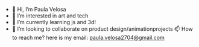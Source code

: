 - 👋 Hi, I’m Paula Velosa
- 👀 I’m interested in art and tech
- 🌱 I’m currently learning js and 3d!
- 💞️ I’m looking to collaborate on product design/animationprojects 
 📫 How to reach me? here is my email: paula.velosa2704@gmail.com

<!---
pvelosa/pvelosa is a ✨ special ✨ repository because its `README.md` (this file) appears on your GitHub profile.
You can click the Preview link to take a look at your changes.
--->
